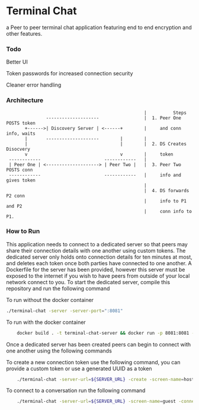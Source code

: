 # Terminal Chat

a Peer to peer terminal chat application featuring end to end encryption and other features. 

### Todo

Better UI 

Token passwords for increased connection security 

Cleaner error handling 

### Architecture
```
                                                    |          Steps
               --------------------                 |  1. Peer One POSTS token
       +------>| Discovery Server | <------+        |     and conn info, waits 
       |       --------------------        |        |     
       |                                   |        |  2. DS Creates Disocvery   
       v                                   v        |     token
 ------------                        ------------   |              
 | Peer One | <--------------------> | Peer Two |   |  3. Peer Two POSTS conn 
 ------------                        ------------   |     info and gives token
                                                    |   
                                                    |  4. DS forwards P2 conn
                                                    |     info to P1 and P2 
                                                    |     conn info to P1. 
```                        


### How to Run 

This application needs to connect to a dedicated server so that peers may share their
connection details with one another using custom tokens. The dedicated server only
holds onto connection details for ten minutes at most, and deletes each token once
both parties have connected to one another. A Dockerfile for the server has been provided,
however this server must be exposed to the internet if you wish to have peers from outside of 
your local network connect to you. To start the dedicated server, compile this repository and run 
the following command 

To run without the docker container
```bash
./terminal-chat -server -server-port=":8081"
```

To run with the docker container
```bash 
    docker build . -t terminal-chat-server && docker run -p 8081:8081 -d terminal-chat-server 
```

Once a dedicated server has been created peers can begin to connect with one another using the following commands

To create a new connection token use the following command, you can provide a custom token or use a generated UUID as a token
```bash 
    ./terminal-chat -server-url=${SERVER_URL} -create -screen-name=host
```

To connect to a conversation run the following command 
```bash 
    ./terminal-chat -server-url=${SERVER_URL} -screen-name=guest -connect=${TOKEN}
```


